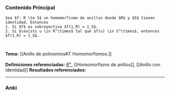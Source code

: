 ### Contenido Principal

```ad-proposition
Sea $f: R \to S$ un homomorfismo de anillos donde $R$ y $S$ tienen identidad. Entonces
1. Si $f$ es sobreyectiva $f(1_R) = 1_S$.
2. Si $\exists u \in R^\times$ tal que $f(u) \in S^\times$, entonces $f(1_R) = 1_S$.
```

```ad-proof


```

**Tema:** [[Anillo de polinomios#7. Homomorfismos.]]

**Definiciones referenciadas:** [$R^\times$](Unidad), [[Homomorfismo de anillos]], [[Anillo con identidad]]
**Resultados referenciados:**

---
### Anki
